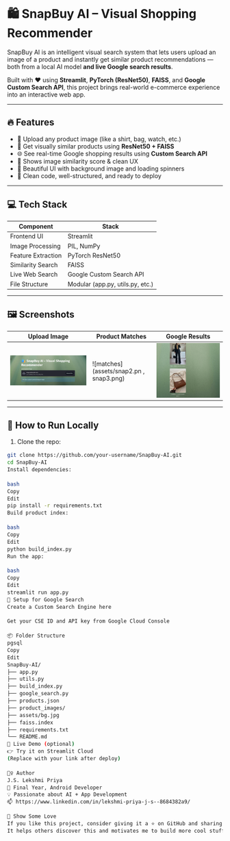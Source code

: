 # 🛍️ SnapBuy AI – Visual Shopping Recommender

SnapBuy AI is an intelligent visual search system that lets users upload an image of a product and instantly get similar product recommendations — both from a local AI model **and live Google search results**.

Built with ❤️ using **Streamlit**, **PyTorch (ResNet50)**, **FAISS**, and **Google Custom Search API**, this project brings real-world e-commerce experience into an interactive web app.

---

## 🔥 Features

- 📸 Upload any product image (like a shirt, bag, watch, etc.)
- 🧠 Get visually similar products using **ResNet50 + FAISS**
- 🌐 See real-time Google shopping results using **Custom Search API**
- 🎯 Shows image similarity score & clean UX
- 🌈 Beautiful UI with background image and loading spinners
- 🧾 Clean code, well-structured, and ready to deploy

---

## 💻 Tech Stack

| Component       | Stack                          |
|----------------|---------------------------------|
| Frontend UI     | Streamlit                       |
| Image Processing | PIL, NumPy                     |
| Feature Extraction | PyTorch ResNet50             |
| Similarity Search | FAISS                         |
| Live Web Search | Google Custom Search API        |
| File Structure  | Modular (app.py, utils.py, etc.)|

---

## 🖼️ Screenshots

| Upload Image | Product Matches | Google Results |
|--------------|-----------------|----------------|
| ![upload](assets/snap1.png) | ![matches](assets/snap2.pn , snap3.png) | ![google](assets/snap3.png) |

---

## 🚀 How to Run Locally

1. Clone the repo:

```bash
git clone https://github.com/your-username/SnapBuy-AI.git
cd SnapBuy-AI
Install dependencies:

bash
Copy
Edit
pip install -r requirements.txt
Build product index:

bash
Copy
Edit
python build_index.py
Run the app:

bash
Copy
Edit
streamlit run app.py
🔑 Setup for Google Search
Create a Custom Search Engine here

Get your CSE ID and API key from Google Cloud Console

📦 Folder Structure
pgsql
Copy
Edit
SnapBuy-AI/
├── app.py
├── utils.py
├── build_index.py
├── google_search.py
├── products.json
├── product_images/
├── assets/bg.jpg
├── faiss.index
├── requirements.txt
└── README.md
📱 Live Demo (optional)
👉 Try it on Streamlit Cloud
(Replace with your link after deploy)

🙋‍♀️ Author
J.S. Lekshmi Priya
📍 Final Year, Android Developer
💡 Passionate about AI + App Development
📫 https://www.linkedin.com/in/lekshmi-priya-j-s--8684382a9/

🌟 Show Some Love
If you like this project, consider giving it a ⭐ on GitHub and sharing it on LinkedIn!
It helps others discover this and motivates me to build more cool stuff 💙
